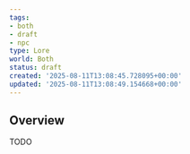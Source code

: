 ```yaml
---
tags:
- both
- draft
- npc
type: Lore
world: Both
status: draft
created: '2025-08-11T13:08:45.728095+00:00'
updated: '2025-08-11T13:08:49.154668+00:00'
---
```



## Overview

TODO
